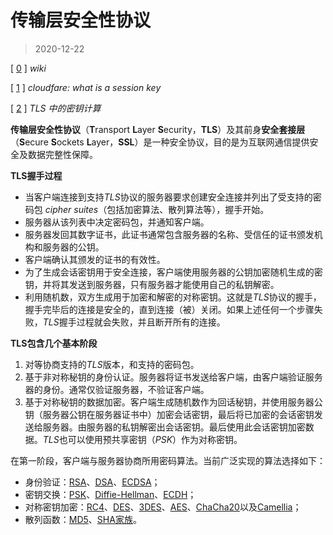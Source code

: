 

# 传输层安全性协议

> 2020-12-22



[ [0](https://zh.wikipedia.org/wiki/%E5%82%B3%E8%BC%B8%E5%B1%A4%E5%AE%89%E5%85%A8%E6%80%A7%E5%8D%94%E5%AE%9A) ] *wiki*

[ [1](https://www.cloudflare.com/zh-cn/learning/ssl/what-is-a-session-key/) ] *cloudfare:* *what is a session key*

[ [2](https://halfrost.com/https-key-cipher/) ] *TLS 中的密钥计算*



**传输层安全性协议**（**T**ransport **L**ayer **S**ecurity，**TLS**）及其前身**安全套接层**（**S**ecure **S**ockets **L**ayer，**SSL**）是一种安全协议，目的是为互联网通信提供安全及数据完整性保障。



**TLS握手过程**

- 当客户端连接到支持*TLS*协议的服务器要求创建安全连接并列出了受支持的密码包 *cipher suites*（包括加密算法、散列算法等），握手开始。
- 服务器从该列表中决定密码包，并通知客户端。
- 服务器发回其数字证书，此证书通常包含服务器的名称、受信任的证书颁发机构和服务器的公钥。
- 客户端确认其颁发的证书的有效性。
- 为了生成会话密钥用于安全连接，客户端使用服务器的公钥加密随机生成的密钥，并将其发送到服务器，只有服务器才能使用自己的私钥解密。
- 利用随机数，双方生成用于加密和解密的对称密钥。这就是*TLS*协议的握手，握手完毕后的连接是安全的，直到连接（被）关闭。如果上述任何一个步骤失败，*TLS*握手过程就会失败，并且断开所有的连接。



**TLS包含几个基本阶段**

1. 对等协商支持的*TLS*版本，和支持的密码包。
2. 基于非对称秘钥的身份认证。服务器将证书发送给客户端，由客户端验证服务器的身份。通常仅验证服务器，不验证客户端。
3. 基于对称秘钥的数据加密。客户端生成随机数作为回话秘钥，并使用服务器公钥（服务器公钥在服务器证书中）加密会话密钥，最后将已加密的会话密钥发送给服务器。由服务器的私钥解密出会话密钥。最后使用此会话密钥加密数据。*TLS*也可以使用预共享密钥（*PSK*）作为对称密钥。

在第一阶段，客户端与服务器协商所用密码算法。当前广泛实现的算法选择如下：

- 身份验证：[RSA](https://zh.wikipedia.org/wiki/RSA)、[DSA](https://zh.wikipedia.org/wiki/DSA)、[ECDSA](https://zh.wikipedia.org/wiki/ECDSA)；
- 密钥交换：[PSK](https://zh.wikipedia.org/wiki/PSK)、[Diffie-Hellman](https://zh.wikipedia.org/wiki/Diffie-Hellman)、[ECDH](https://zh.wikipedia.org/wiki/ECDH)；
- 对称密钥加密：[RC4](https://zh.wikipedia.org/wiki/RC4)、[DES](https://zh.wikipedia.org/wiki/%E6%95%B0%E6%8D%AE%E5%8A%A0%E5%AF%86%E6%A0%87%E5%87%86)、[3DES](https://zh.wikipedia.org/wiki/3DES)、[AES](https://zh.wikipedia.org/wiki/%E9%AB%98%E7%BA%A7%E5%8A%A0%E5%AF%86%E6%A0%87%E5%87%86)、[ChaCha20](https://zh.wikipedia.org/wiki/ChaCha20)以及[Camellia](https://zh.wikipedia.org/wiki/Camellia)；
- 散列函数：[MD5](https://zh.wikipedia.org/wiki/MD5)、[SHA家族](https://zh.wikipedia.org/wiki/SHA%E5%AE%B6%E6%97%8F)。



